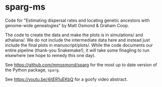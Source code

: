 # sparg-ms
Code for "Estimating dispersal rates and locating genetic ancestors with genome-wide genealogies" by Matt Osmond &amp; Graham Coop.

The code to create the data and make the plots is in simulations/ and athaliana/. We do not include the intermediate data here and instead just include the final plots in manuscript/plots/. While the code documents our entire pipeline (thank-you Snakemake!), it will take some finagling to run elsewhere (we hope to remedy this one day). 

See https://github.com/mmosmond/sparg for the most up to date version of the Python package, ```sparg```.

See https://youtu.be/4itER1uEKbQ for a goofy video abstract.
